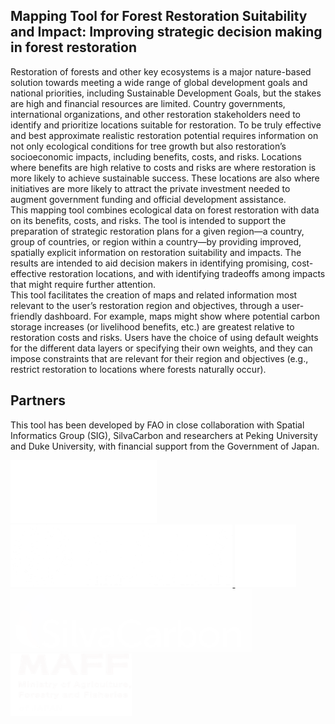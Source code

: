 ## Mapping Tool for Forest Restoration Suitability and Impact: Improving strategic decision making in forest restoration

Restoration of forests and other key ecosystems is a major nature-based solution towards meeting a wide range of global development goals and national priorities, including Sustainable Development Goals, but the stakes are high and financial resources are limited. Country governments, international organizations, and other restoration stakeholders need to identify and prioritize locations suitable for restoration. To be truly effective and best approximate realistic restoration potential requires information on not only ecological conditions for tree growth but also restoration’s socioeconomic impacts, including benefits, costs, and risks. Locations where benefits are high relative to costs and risks are where restoration is more likely to achieve sustainable success. These locations are also where initiatives are more likely to attract the private investment needed to augment government funding and official development assistance.  
This mapping tool combines ecological data on forest restoration with data on its benefits, costs, and risks. The tool is intended to support the preparation of strategic restoration plans for a given region—a country, group of countries, or region within a country—by providing improved, spatially explicit information on restoration suitability and impacts. The results are intended to aid decision makers in identifying promising, cost-effective restoration locations, and with identifying tradeoffs among impacts that might require further attention.   
This tool facilitates the creation of maps and related information most relevant to the user’s restoration region and objectives, through a user-friendly dashboard. For example, maps might show where potential carbon storage increases (or livelihood benefits, etc.) are greatest relative to restoration costs and risks. Users have the choice of using default weights for the different data layers or specifying their own weights, and they can impose constraints that are relevant for their region and objectives (e.g., restrict restoration to locations where forests naturally occur).

## Partners

This tool has been developed by FAO in close collaboration with Spatial Informatics Group (SIG), SilvaCarbon and researchers at Peking University and Duke University, with financial support from the Government of Japan.

<div style="inline-block">
    <a href="https://duke.edu">
        <img 
            src="https://raw.githubusercontent.com/12rambau/restoration_planning_module/master/utils/duke.png" 
            alt="SEPAL_logo" 
            height="100" 
            class="ma-3"
        />
    </a>
    <a href="http://english.pku.edu.cn">
        <img 
            src="https://raw.githubusercontent.com/12rambau/restoration_planning_module/master/utils/peking.png" 
            alt="SEPAL_logo" 
            height="100" 
            class="ma-3"
        />
    </a>
    <a href="https://sig-gis.com">
        <img 
            src="https://raw.githubusercontent.com/12rambau/restoration_planning_module/master/utils/sig.png" 
            alt="SEPAL_logo" 
            height="100" 
            class="ma-3"
        />
    </a>
    <a href="https://www.silvacarbon.org">
        <img 
            src="https://raw.githubusercontent.com/12rambau/restoration_planning_module/master/utils/SilvaCarbon.png" 
            alt="SEPAL_logo" 
            height="100" 
            class="ma-3"
        />
    </a>
    <a href="https://www.maff.go.jp/e/">
        <img 
            src="https://raw.githubusercontent.com/12rambau/restoration_planning_module/master/utils/MAFF.png" 
            alt="SEPAL_logo" 
            height="100" 
            class="ma-3"
        />
    </a>
</div>